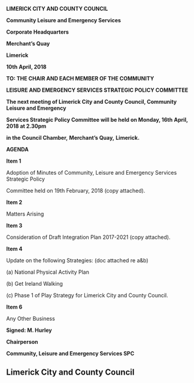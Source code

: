 **LIMERICK CITY AND COUNTY COUNCIL**

**Community Leisure and Emergency Services**

**Corporate Headquarters**

**Merchant’s Quay**

**Limerick**

**10th** **April, 2018**

**TO: THE CHAIR AND EACH MEMBER OF THE COMMUNITY**

**LEISURE AND EMERGENCY SERVICES STRATEGIC POLICY COMMITTEE**

**The next meeting of Limerick City and County Council, Community Leisure and Emergency**

**Services Strategic Policy Committee will be held on Monday, 16th** **April, 2018 at 2.30pm**

**in the** **Council Chamber,** **Merchant’s Quay,** **Limerick.**

**AGENDA**

**Item 1**

Adoption of Minutes of Community, Leisure and Emergency Services Strategic Policy

Committee held on 19th February, 2018 (copy attached).

**Item 2**

Matters Arising

**Item 3**

Consideration of Draft Integration Plan 2017-2021 (copy attached).

**Item 4**

Update on the following Strategies: (doc attached re a&b)

(a) National Physical Activity Plan

(b) Get Ireland Walking

(c) Phase 1 of Play Strategy for Limerick City and County Council.

**Item 6**

Any Other Business

**Signed: M. Hurley**

**Chairperson**

**Community, Leisure and Emergency Services SPC**

**Limerick City and County Council**
---
